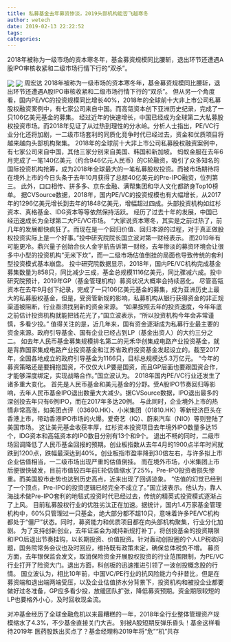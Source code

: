```yaml
---
title: 私募基金去年募资惨淡，2019头部机构能否飞越寒冬
author: wetech
date: 2019-02-13 22:22:52
tags: 
categories: 
---
```

2018年被称为一级市场的资本寒冬年，基金募资规模同比腰斩，退出环节还遭遇A股IPO审核收紧和二级市场行情下行的“双杀”。
<!-- more -->
<img align="center" border="0" src="https://imgcdn.yicai.com/uppics/images/2019/02/3aba25b8b5367887bf4ddf81a78976a1.jpg" />
<img align="center" border="0" src="https://imgcdn.yicai.com/uppics/images/2019/02/cd3dbe51be85a65fe141f9bc99b4567d.jpg" />
周宏达
2018年被称为一级市场的资本寒冬年，基金募资规模同比腰斩，退出环节还遭遇A股IPO审核收紧和二级市场行情下行的“双杀”。
但从另一个角度看，国内PE/VC的投资规模同比增长40%，2018年的全球前十大非上市公司私募股权融资案例中，有七家公司来自中国。而高瓴资本创下亚洲历史纪录，完成了一只106亿美元基金的募集。
经过近年的快速增长，中国已经成为全球第二大私募股权投资市场。而2018年见证了从过热到理性的分水岭。分析人士指出，PE/VC行业分化还将加剧，一二级市场套利的同质化竞争时代已经过去，资金和优质项目将越来越向头部机构聚集。
2018年的全球前十大非上市公司私募股权融资案例中，有七家公司来自中国，其他三家分别来自美国、韩国和新加坡。
蚂蚁金服在去年6月完成了一笔140亿美元（约合946亿元人民币）的C轮融资，吸引了众多知名的国际投资机构抢筹，成为2018年全球最大的一笔私募股权投资。而被市场期待将在境外上市的今日头条于去年10月获得了总额40亿美元的Pre-IPO融资，位列第三。
此外，口口相传、拼多多、京东金融、满帮集团和华人文化都跻身Top10榜单。
据CVSource数据，2018年，国内PE/VC的投资规模也有大幅增长，从2017年的1296亿美元增长到去年的1848亿美元，增幅超过四成。头部投资机构如红杉资本、真格基金、IDG资本等等依然保持活跃。
经历了过去十年的发展，中国已经迅速成长为全球第二大PE/VC市场。
“大家说资本寒冬，其实是之前过热了，前几年的发展都快疯狂了。而现在是一个回归价值、回归本源的过程，对于真正做股权投资实际上是一个好事。”投中研究院院长国立波对第一财经表示。
而2019年有可能更冷。鼎兴量子创始合伙人金宇航告诉第一财经，去年惨淡的募资环境会让很多中小型的投资机构“无米下炊”，而一二级市场估值倒挂的局面也导致传统的套利型投资模式基本崩盘。
投中研究院数据显示，2018年，国内PE/VC机构完成基金募集数量为858只，同比减少三成，基金总规模1116亿美元，同比骤减六成。投中研究院预计，2019年GP（基金管理机构）募资状况大概率会持续恶化。
尽管高瓴资本在去年9月创下纪录，完成了一只106亿美元基金的募集，成为亚洲历史上最大的私募股权基金，但是，受资管新规的影响，私募机构从银行获得资金的非正规渠道被阻断，行业亟须找到新的资金来源。
“如果按照去年的投资速度，今年年底之前估计投资机构就能把钱花光了，”国立波表示，“所以投资机构今年会非常谨慎，多看少投。”
值得关注的是，近几年来，国有资金逐渐成为私募行业最主要的资金来源。政府引导基金、国有企业已经占到LP（基金出资人）的大约三分之二。
如去年人民币基金募集规模排名第二的元禾华创集成电路产业投资基金，就是背靠国家集成电路产业投资基金和江苏省政府投资基金发起设立的。截至2017年，全国各地成立的政府引导基金为1166只，目标总规模达5.3万亿元。
“今年的募资策略还是要拥抱国资，不仅仅大LP要是国资，而且GP层面也要跟国资合作，才能够深度绑定，实现战略合作。”国立波认为。
2018年国内PE/VC行业还发生了诸多重大变化。
首先是人民币基金和美元基金的分野。受A股IPO节奏回归等影响，去年人民币基金IPO退出数量大大减少。据CVSource数据，IPO退出最多的深创投去年只有6例IPO，而在2017年多达20例。
与此同时，企业境外上市的热情非常高涨，如美团点评（03690.HK）、小米集团（01810.HK）等新经济巨头在香港上市，带动香港IPO市场的火爆。爱奇艺（IQ）、蔚来汽车（NIO）等则登陆了美国市场。
这让美元基金收获丰厚，红杉资本投资项目去年境外IPO数量多达15个，IDG资本和高瓴资本的IPO数目分别有13个和9个。
退出不畅的同时，二级市场回调降低了人民币基金回报的预期。创业板指数从去年4月的1900点半年时间就跌到1200点，跌幅最深达到40%。创业板指市盈率降到30倍左右，与许多拟上市企业估值相当，一二级市场出现严重的估值倒挂。
而在境外市场，小米集团上市后便很快破发，目前市值较四年前E轮估值缩水了25%，Pre-IPO投资者损失惨重。而美国股市走势也达到历史高点，近来出现了回调迹象。
“估值的幻觉已经到了一个顶点，Pre-IPO的投资逻辑已经完全不成立了。”国立波表示。他认为，靠人海战术做Pre-IPO套利的地毯式投资时代已经过去，传统的精英式投资模式逐渐占了上风。
目前私募股权行业的优胜劣汰正在加速。据统计，国内1.4万家基金管理机构中，60%只管理过一只基金，绝大部分都不超10只，意味着许多PE/VC机构都处于“僵尸”状态。同时，募资能力和优质项目都在向头部机构聚集，行业分化加剧。
为了支持创新创业，去年证监会为减持新规打补丁，将创投基金的投资期限和IPO后退出节奏挂钩，以长期投资、价值投资。针对轰动创投圈的个人LP税收问题，国务院常务会议也及时回应，维持既有政策未定，确保总体税负不增。
募资方面，去年银保监会发文，取消保险资金开展股权投资的行业范围限制，为PE/VC行业打开了险资大门。退出方面，科创板的迅速推进引领了一波创投概念股的行情。
国立波认为，相比10年前，中国VC/PE行业的抗风险能力今非昔比，但是在募资端和退出端两端受压，以及企业估值挤水分背景下，投资机构和被投企业都要做好过冬准备，GP应多看少投，放缓团队扩张，降低募资预期。资金期限较短的LP也要格外小心，及时回收现金流。
 
 
对冲基金经历了全球金融危机以来最糟糕的一年，2018年全行业整体管理资产规模缩水了4.3%，不少基金直接关门大吉。
别被A股短期反弹乐昏头！基金这样看待2019年
医药股跌出买点了？基金经理称2019年将“危”“机”共存
